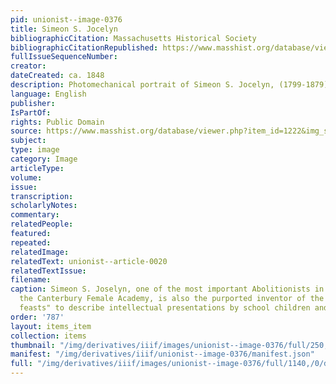 ```yaml
---
pid: unionist--image-0376
title: Simeon S. Jocelyn
bibliographicCitation: Massachusetts Historical Society
bibliographicCitationRepublished: https://www.masshist.org/database/viewer.php?item_id=1222&img_step=1&mode=large#page1
fullIssueSequenceNumber: 
creator: 
dateCreated: ca. 1848
description: Photomechanical portrait of Simeon S. Jocelyn, (1799-1879)
language: English
publisher: 
IsPartOf: 
rights: Public Domain
source: https://www.masshist.org/database/viewer.php?item_id=1222&img_step=1&mode=large#page1
subject: 
type: image
category: Image
articleType: 
volume: 
issue: 
transcription: 
scholarlyNotes: 
commentary: 
relatedPeople: 
featured: 
repeated: 
relatedImage: 
relatedText: unionist--article-0020
relatedTextIssue: 
filename: 
caption: Simeon S. Joselyn, one of the most important Abolitionists in support of
  the Canterbury Female Academy, is also the purported inventor of the term "mental
  feasts" to describe intellectual presentations by school children and literary clubs.
order: '787'
layout: items_item
collection: items
thumbnail: "/img/derivatives/iiif/images/unionist--image-0376/full/250,/0/default.jpg"
manifest: "/img/derivatives/iiif/unionist--image-0376/manifest.json"
full: "/img/derivatives/iiif/images/unionist--image-0376/full/1140,/0/default.jpg"
---
```

